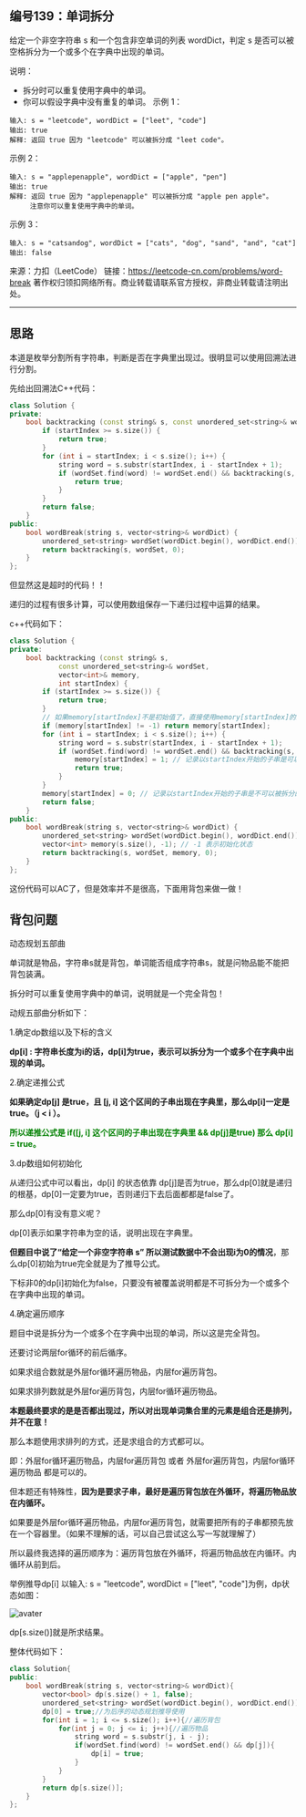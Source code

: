 ## 编号139：单词拆分

给定一个非空字符串 s 和一个包含非空单词的列表 wordDict，判定 s 是否可以被空格拆分为一个或多个在字典中出现的单词。

说明：

* 拆分时可以重复使用字典中的单词。
* 你可以假设字典中没有重复的单词。
示例 1：
```
输入: s = "leetcode", wordDict = ["leet", "code"]
输出: true
解释: 返回 true 因为 "leetcode" 可以被拆分成 "leet code"。
```
示例 2：
```
输入: s = "applepenapple", wordDict = ["apple", "pen"]
输出: true
解释: 返回 true 因为 "applepenapple" 可以被拆分成 "apple pen apple"。
     注意你可以重复使用字典中的单词。
```
示例 3：
```
输入: s = "catsandog", wordDict = ["cats", "dog", "sand", "and", "cat"]
输出: false
```
来源：力扣（LeetCode）
链接：https://leetcode-cn.com/problems/word-break
著作权归领扣网络所有。商业转载请联系官方授权，非商业转载请注明出处。

---
## 思路

本道是枚举分割所有字符串，判断是否在字典里出现过。很明显可以使用回溯法进行分割。

先给出回溯法C++代码：
```c++
class Solution {
private:
    bool backtracking (const string& s, const unordered_set<string>& wordSet, int startIndex) {
        if (startIndex >= s.size()) {
            return true;
        }
        for (int i = startIndex; i < s.size(); i++) {
            string word = s.substr(startIndex, i - startIndex + 1);
            if (wordSet.find(word) != wordSet.end() && backtracking(s, wordSet, i + 1)) {
                return true;
            }
        }
        return false;
    }
public:
    bool wordBreak(string s, vector<string>& wordDict) {
        unordered_set<string> wordSet(wordDict.begin(), wordDict.end());
        return backtracking(s, wordSet, 0);
    }
};
```
但显然这是超时的代码！！

递归的过程有很多计算，可以使用数组保存一下递归过程中运算的结果。

c++代码如下：
```c++
class Solution {
private:
    bool backtracking (const string& s,
            const unordered_set<string>& wordSet,
            vector<int>& memory,
            int startIndex) {
        if (startIndex >= s.size()) {
            return true;
        }
        // 如果memory[startIndex]不是初始值了，直接使用memory[startIndex]的结果
        if (memory[startIndex] != -1) return memory[startIndex];
        for (int i = startIndex; i < s.size(); i++) {
            string word = s.substr(startIndex, i - startIndex + 1);
            if (wordSet.find(word) != wordSet.end() && backtracking(s, wordSet, memory, i + 1)) {
                memory[startIndex] = 1; // 记录以startIndex开始的子串是可以被拆分的
                return true;
            }
        }
        memory[startIndex] = 0; // 记录以startIndex开始的子串是不可以被拆分的
        return false;
    }
public:
    bool wordBreak(string s, vector<string>& wordDict) {
        unordered_set<string> wordSet(wordDict.begin(), wordDict.end());
        vector<int> memory(s.size(), -1); // -1 表示初始化状态
        return backtracking(s, wordSet, memory, 0);
    }
};
```

这份代码可以AC了，但是效率并不是很高，下面用背包来做一做！

## 背包问题

动态规划五部曲

单词就是物品，字符串s就是背包，单词能否组成字符串s，就是问物品能不能把背包装满。

拆分时可以重复使用字典中的单词，说明就是一个完全背包！

动规五部曲分析如下：

1.确定dp数组以及下标的含义

**dp[i] : 字符串长度为i的话，dp[i]为true，表示可以拆分为一个或多个在字典中出现的单词。**

2.确定递推公式

**如果确定dp[j] 是true，且 [j, i] 这个区间的子串出现在字典里，那么dp[i]一定是true。（j < i ）。**

<span style="color:green">**所以递推公式是 if([j, i] 这个区间的子串出现在字典里 && dp[j]是true) 那么 dp[i] = true。**</span>

3.dp数组如何初始化

从递归公式中可以看出，dp[i] 的状态依靠 dp[j]是否为true，那么dp[0]就是递归的根基，dp[0]一定要为true，否则递归下去后面都都是false了。

那么dp[0]有没有意义呢？

dp[0]表示如果字符串为空的话，说明出现在字典里。

**但题目中说了“给定一个非空字符串 s” 所以测试数据中不会出现i为0的情况**，那么dp[0]初始为true完全就是为了推导公式。

下标非0的dp[i]初始化为false，只要没有被覆盖说明都是不可拆分为一个或多个在字典中出现的单词。

4.确定遍历顺序

题目中说是拆分为一个或多个在字典中出现的单词，所以这是完全背包。

还要讨论两层for循环的前后循序。

如果求组合数就是外层for循环遍历物品，内层for遍历背包。

如果求排列数就是外层for遍历背包，内层for循环遍历物品。

**本题最终要求的是是否都出现过，所以对出现单词集合里的元素是组合还是排列，并不在意！**

那么本题使用求排列的方式，还是求组合的方式都可以。

即：外层for循环遍历物品，内层for遍历背包 或者 外层for遍历背包，内层for循环遍历物品 都是可以的。

但本题还有特殊性，**因为是要求子串，最好是遍历背包放在外循环，将遍历物品放在内循环。**

如果要是外层for循环遍历物品，内层for遍历背包，就需要把所有的子串都预先放在一个容器里。（如果不理解的话，可以自己尝试这么写一写就理解了）

所以最终我选择的遍历顺序为：遍历背包放在外循环，将遍历物品放在内循环。内循环从前到后。

举例推导dp[i]
以输入: s = "leetcode", wordDict = ["leet", "code"]为例，dp状态如图：

![avater](https://camo.githubusercontent.com/93e08e1542aa16c13cf1cb226e36b66d13b8463f21843b40365f310ff9afb039/68747470733a2f2f696d672d626c6f672e6373646e696d672e636e2f32303231303230323136323635323732372e6a7067)

dp[s.size()]就是所求结果。

整体代码如下：
```c++
class Solution{
public:
    bool wordBreak(string s, vector<string>& wordDict){
        vector<bool> dp(s.size() + 1, false);
        unordered_set<string> wordSet(wordDict.begin(), wordDict.end());
        dp[0] = true;//为后序的动态规划推导使用
        for(int i = 1; i <= s.size(); i++){//遍历背包
            for(int j = 0; j <= i; j++){//遍历物品
                string word = s.substr(j, i - j);
                if(wordSet.find(word) != wordSet.end() && dp[j]){
                    dp[i] = true;
                }
            }
        }
        return dp[s.size()];
    }
};
```
